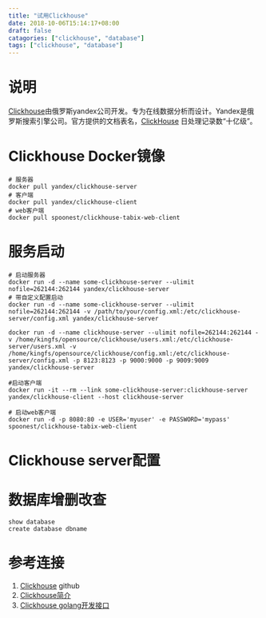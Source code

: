 ```yaml
---
title: "试用Clickhouse"
date: 2018-10-06T15:14:17+08:00
draft: false
catagories: ["clickhouse", "database"]
tags: ["clickhouse", "database"]
---
```


# 说明
[Clickhouse]由俄罗斯yandex公司开发。专为在线数据分析而设计。Yandex是俄罗斯搜索引擎公司。官方提供的文档表名，[ClickHouse] 日处理记录数“十亿级”。

# Clickhouse Docker镜像
    # 服务器
    docker pull yandex/clickhouse-server
    # 客户端
    docker pull yandex/clickhouse-client
    # web客户端
    docker pull spoonest/clickhouse-tabix-web-client

# 服务启动
    # 启动服务器
    docker run -d --name some-clickhouse-server --ulimit nofile=262144:262144 yandex/clickhouse-server
    # 带自定义配置启动
    docker run -d --name some-clickhouse-server --ulimit nofile=262144:262144 -v /path/to/your/config.xml:/etc/clickhouse-server/config.xml yandex/clickhouse-server
    
    docker run -d --name clickhouse-server --ulimit nofile=262144:262144 -v /home/kingfs/opensource/clickhouse/users.xml:/etc/clickhouse-server/users.xml -v /home/kingfs/opensource/clickhouse/config.xml:/etc/clickhouse-server/config.xml -p 8123:8123 -p 9000:9000 -p 9009:9009 yandex/clickhouse-server

    #启动客户端
    docker run -it --rm --link some-clickhouse-server:clickhouse-server yandex/clickhouse-client --host clickhouse-server

    # 启动web客户端
    docker run -d -p 8080:80 -e USER='myuser' -e PASSWORD='mypass' spoonest/clickhouse-tabix-web-client

# Clickhouse server配置


# 数据库增删改查
    show database
    create database dbname

# 参考连接
1. [Clickhouse] github
2. [Clickhouse简介](http://www.linkedkeeper.com/detail/blog.action?bid=1117 "Clickhouse简介")
3. [Clickhouse golang开发接口](https://github.com/kshvakov/clickhouse "Clickhouse golang开发接口")

[Clickhouse]: https://github.com/yandex/ClickHouse "Clickhouse Github"